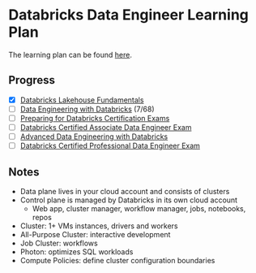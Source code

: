 # Databricks Data Engineer Learning Plan

The learning plan can be found [here](https://customer-academy.databricks.com/learn/learning_plan/view/10/data-engineer-learning-plan).

## Progress

- [x] [Databricks Lakehouse Fundamentals](../databricks-lakehouse-fundamentals)
- [ ] [Data Engineering with Databricks](https://customer-academy.databricks.com/learn/course/1266/data-engineering-with-databricks) (7/68)
- [ ] [Preparing for Databricks Certification Exams](https://customer-academy.databricks.com/learn/course/2683/preparing-for-databricks-certification-exams)
- [ ] [Databricks Certified Associate Data Engineer Exam](https://customer-academy.databricks.com/learn/course/820/exam-information-databricks-certified-associate-data-engineer-available-for-additional-fee)
- [ ] [Advanced Data Engineering with Databricks](https://customer-academy.databricks.com/learn/course/2268/advanced-data-engineering-with-databricks)
- [ ] [Databricks Certified Professional Data Engineer Exam](https://customer-academy.databricks.com/learn/course/470/exam-information-databricks-certified-professional-data-engineer-available-for-additional-fee)

## Notes

- Data plane lives in your cloud account and consists of clusters
- Control plane is managed by Databricks in its own cloud account
    - Web app, cluster manager, workflow manager, jobs, notebooks, repos
- Cluster: 1+ VMs instances, drivers and workers
- All-Purpose Cluster: interactive development
- Job Cluster: workflows
- Photon: optimizes SQL workloads
- Compute Policies: define cluster configuration boundaries

